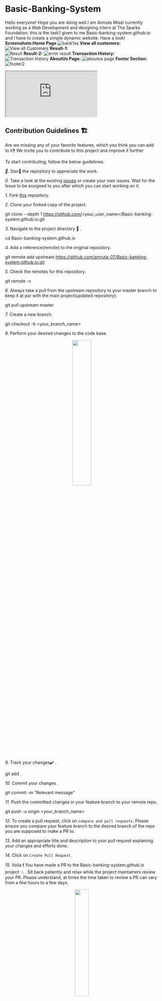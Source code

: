 # Basic-Banking-System

Hello everyone! Hope you are doing well.I am Amruta Misal currently working as a Web Development and designing intern at The Sparks Foundation.
this is the task1 given to me Basic-banking-system.github.io and I have to create a simple dynamic website.
Have a look!  
**Screenshots:Home Page**
![bank1ss](https://user-images.githubusercontent.com/79842525/126741533-7f8c9400-7a7b-47a3-9884-108d9c93c994.png) 
**View all customers:**
![View all Customers](https://user-images.githubusercontent.com/79842525/126746877-35bcd456-4b3b-4d22-8e7f-ba3680f9548b.png)
**Result-1:**  
![Result](https://user-images.githubusercontent.com/79842525/126747196-f7f273f8-480e-46f5-ab59-f5ce4778ee97.png)
**Result-2:**
![error result](https://user-images.githubusercontent.com/79842525/126747219-bde008bc-8f3c-47f1-b42a-292a88acdc07.png)
**Transaction History:**
![Transaction history](https://user-images.githubusercontent.com/79842525/126747222-9dddd243-f5f4-4441-9e34-91cde60c051d.png)
**AboutUs Page:**
![aboutus page](https://user-images.githubusercontent.com/79842525/126747230-45e5917c-9a45-4f92-8477-aeb26611d2bc.png)
**Footer Section:**
![footer2](https://user-images.githubusercontent.com/79842525/126747283-f7635825-f779-4f27-950e-16d608855b65.png) 

  
  <iframe src="https://www.youtube.com/embed/UrrjJSwfPPM"></iframe>
  
  ## Contribution Guidelines 🏗

Are we missing any of your favorite features, which you think you can add to it❓ We invite you to contribute to this project and improve it further

To start contributing, follow the below guidelines: 

*🌟.*  Star🌟 the repository to appreciate the work.

*0.*  Take a look at the existing [issues](https://github.com/amruta-07/Basic-banking-system.github.io/issues) or create your own issues. Wait for the Issue to be assigned to you after which you can start working on it.

*1.*  Fork [this](https://github.com/amruta-07/Basic-banking-system.github.io) repository.

*2.*  Clone your forked copy of the project.


git clone --depth 1 https://github.com/<your_user_name>/Basic-banking-system.github.io.git


*3.* Navigate to the project directory :file_folder: .


cd Basic-banking-system.github.io


*4.* Add a reference(remote) to the original repository.


git remote add upstream https://github.com/amruta-07/Basic-banking-system.github.io.git 


*5.* Check the remotes for this repository.


git remote -v


*6.* Always take a pull from the upstream repository to your master branch to keep it at par with the main project(updated repository).


git pull upstream master


*7.* Create a new branch.


git checkout -b <your_branch_name>


*8.* Perform your desired changes to the code base.

<p align="center"><img width=35% src="https://media2.giphy.com/media/L1R1tvI9svkIWwpVYr/giphy.gif?cid=ecf05e47pzi2rpig0vc8pjusra8hiai1b91zgiywvbubu9vu&rid=giphy.gif"></p>

*9.* Track your changes:heavy_check_mark: .


git add . 


*10.* Commit your changes .


git commit -m "Relevant message"


*11.* Push the committed changes in your feature branch to your remote repo.


git push -u origin <your_branch_name>


*12.* To create a pull request, click on `compare and pull requests`. Please ensure you compare your feature branch to the desired branch of the repo you are supposed to make a PR to.

*13.* Add an appropriate title and description to your pull request explaining your changes and efforts done.

*14.* Click on `Create Pull Request`.

*15.* Voila :exclamation: You have made a PR to the Basic-banking-system.github.io project :boom: . Sit back patiently and relax while the project maintainers review your PR. Please understand, at times the time taken to review a PR can vary from a few hours to a few days.

<p align="center"><img src="https://media.tenor.com/images/b562ddcfb131e962f9dfa01bd32a30d1/tenor.gif" width=30%></p>




